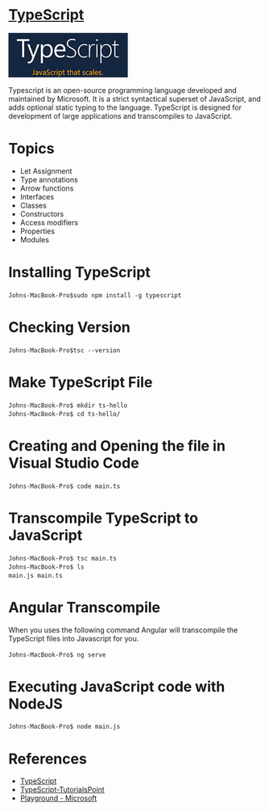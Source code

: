 # [TypeScript](https://www.typescriptlang.org/)   

![Typescript Logo](https://github.com/cusey/ImageForWiki/blob/master/Logos/Typescript.PNG)

Typescript is an open-source programming language developed and maintained by Microsoft. It is a strict syntactical superset of JavaScript, and adds optional static typing to the language. TypeScript is designed for development of large applications and transcompiles to JavaScript.

# Topics 
* Let Assignment 
* Type annotations
* Arrow functions
* Interfaces
* Classes
* Constructors
* Access modifiers
* Properties
* Modules

# Installing TypeScript    

`Johns-MacBook-Pro$sudo npm install -g typescript`       

# Checking Version      

`Johns-MacBook-Pro$tsc --version`       

# Make TypeScript File    

`Johns-MacBook-Pro$ mkdir ts-hello`       
`Johns-MacBook-Pro$ cd ts-hello/`        

# Creating and Opening the file in Visual Studio Code     

`Johns-MacBook-Pro$ code main.ts`           

# Transcompile TypeScript to JavaScript     

`Johns-MacBook-Pro$ tsc main.ts`       
`Johns-MacBook-Pro$ ls`       
`main.js main.ts`          

# Angular Transcompile    
When you uses the following command Angular will transcompile the TypeScript files into Javascript for you.    

`Johns-MacBook-Pro$ ng serve`   

# Executing JavaScript code with NodeJS   

`Johns-MacBook-Pro$ node main.js`   

# References    
* [TypeScript](https://www.typescriptlang.org/)       
* [TypeScript-TutorialsPoint](https://www.tutorialspoint.com/typescript/typescript_basic_syntax.htm)    
* [Playground - Microsoft](https://www.typescriptlang.org/play/index.html)  

